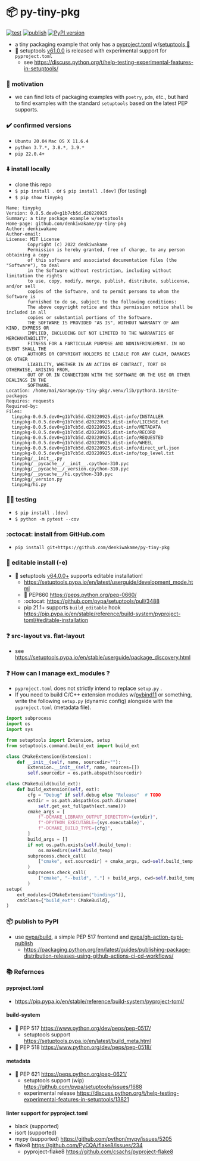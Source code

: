 # 📦 py-tiny-pkg
[![test](https://github.com/denkiwakame/py-tiny-pkg/actions/workflows/test.yml/badge.svg)](https://github.com/denkiwakame/py-tiny-pkg/actions/workflows/test.yml)
[![publish](https://github.com/denkiwakame/py-tiny-pkg/actions/workflows/pub.yml/badge.svg)](https://github.com/denkiwakame/py-tiny-pkg/actions/workflows/pub.yml)
[![PyPI version](https://badge.fury.io/py/tinypkg.svg)](https://badge.fury.io/py/tinypkg)

- a tiny packaging example that only has a [pyproject.toml](https://pip.pypa.io/en/stable/reference/build-system/pyproject-toml/) w/[setuptools 🔨](https://github.com/pypa/setuptools)
- 🎉 setuptools [v61.0.0](https://github.com/pypa/setuptools/releases/tag/v61.0.0) is released with experimental support for `pyproject.toml`
  - see https://discuss.python.org/t/help-testing-experimental-features-in-setuptools/

### 🦾 motivation
- we can find lots of packaging examples with `poetry`, `pdm`, etc., but hard to find examples with the standard `setuptools` based on the latest PEP supports.

### ✔️ confirmed versions
- `Ubuntu 20.04` `Mac OS X 11.6.4`
- `python 3.7.*, 3.8.*, 3.9.*`
- `pip 22.0.4+`

### ⬇️ install locally
- clone this repo
- `$ pip install .` or `$ pip install .[dev]` (for testing)
- `$ pip show tinypkg`

```
Name: tinypkg
Version: 0.0.5.dev0+g1b7cb5d.d20220925
Summary: a tiny package example w/setuptools
Home-page: github.com/denkiwakame/py-tiny-pkg
Author: denkiwakame
Author-email:
License: MIT License
        Copyright (c) 2022 denkiwakame
        Permission is hereby granted, free of charge, to any person obtaining a copy
        of this software and associated documentation files (the "Software"), to deal
        in the Software without restriction, including without limitation the rights
        to use, copy, modify, merge, publish, distribute, sublicense, and/or sell
        copies of the Software, and to permit persons to whom the Software is
        furnished to do so, subject to the following conditions:
        The above copyright notice and this permission notice shall be included in all
        copies or substantial portions of the Software.
        THE SOFTWARE IS PROVIDED "AS IS", WITHOUT WARRANTY OF ANY KIND, EXPRESS OR
        IMPLIED, INCLUDING BUT NOT LIMITED TO THE WARRANTIES OF MERCHANTABILITY,
        FITNESS FOR A PARTICULAR PURPOSE AND NONINFRINGEMENT. IN NO EVENT SHALL THE
        AUTHORS OR COPYRIGHT HOLDERS BE LIABLE FOR ANY CLAIM, DAMAGES OR OTHER
        LIABILITY, WHETHER IN AN ACTION OF CONTRACT, TORT OR OTHERWISE, ARISING FROM,
        OUT OF OR IN CONNECTION WITH THE SOFTWARE OR THE USE OR OTHER DEALINGS IN THE
        SOFTWARE.
Location: /home/mai/Garage/py-tiny-pkg/.venv/lib/python3.10/site-packages
Requires: requests
Required-by:
Files:
  tinypkg-0.0.5.dev0+g1b7cb5d.d20220925.dist-info/INSTALLER
  tinypkg-0.0.5.dev0+g1b7cb5d.d20220925.dist-info/LICENSE.txt
  tinypkg-0.0.5.dev0+g1b7cb5d.d20220925.dist-info/METADATA
  tinypkg-0.0.5.dev0+g1b7cb5d.d20220925.dist-info/RECORD
  tinypkg-0.0.5.dev0+g1b7cb5d.d20220925.dist-info/REQUESTED
  tinypkg-0.0.5.dev0+g1b7cb5d.d20220925.dist-info/WHEEL
  tinypkg-0.0.5.dev0+g1b7cb5d.d20220925.dist-info/direct_url.json
  tinypkg-0.0.5.dev0+g1b7cb5d.d20220925.dist-info/top_level.txt
  tinypkg/__init__.py
  tinypkg/__pycache__/__init__.cpython-310.pyc
  tinypkg/__pycache__/_version.cpython-310.pyc
  tinypkg/__pycache__/hi.cpython-310.pyc
  tinypkg/_version.py
  tinypkg/hi.py
```

### 👩‍🔧 testing
- `$ pip install .[dev]`
- `$ python -m pytest --cov`

### :octocat: install from GitHub.com
- `pip install git+https://github.com/denkiwakame/py-tiny-pkg`

### 📝 editable install (-e)
- 🎉 setuptools [v64.0.0+](https://github.com/pypa/setuptools/releases/tag/v64.0.0) supports editable installation!
  - https://setuptools.pypa.io/en/latest/userguide/development_mode.html
  - 📑 PEP660 https://peps.python.org/pep-0660/
  - :octocat: https://github.com/pypa/setuptools/pull/3488
  - pip 21.1+ supports `build_editable` hook https://pip.pypa.io/en/stable/reference/build-system/pyproject-toml/#editable-installation

### ❓ src-layout vs. flat-layout
- see https://setuptools.pypa.io/en/stable/userguide/package_discovery.html

### ❓ How can I manage ext_modules ?
- `pyproject.toml` does not strictly intend to replace `setup.py` .
- If you need to build C/C++ extension modules w/[pybind11](https://github.com/pybind/pybind11) or something, write the following `setup.py` (dynamic config) alongside with the `pyproject.toml` (metadata file).

```python
import subprocess
import os
import sys

from setuptools import Extension, setup
from setuptools.command.build_ext import build_ext

class CMakeExtension(Extension):
    def __init__(self, name, sourcedir=""):
        Extension.__init__(self, name, sources=[])
        self.sourcedir = os.path.abspath(sourcedir)

class CMakeBuild(build_ext):
    def build_extension(self, ext):
        cfg = "Debug" if self.debug else "Release"  # TODO
        extdir = os.path.abspath(os.path.dirname(
            self.get_ext_fullpath(ext.name)))
        cmake_args = [
            f"-DCMAKE_LIBRARY_OUTPUT_DIRECTORY={extdir}",
            f"-DPYTHON_EXECUTABLE={sys.executable}",
            f"-DCMAKE_BUILD_TYPE={cfg}",
        ]
        build_args = []
        if not os.path.exists(self.build_temp):
            os.makedirs(self.build_temp)
        subprocess.check_call(
            ["cmake", ext.sourcedir] + cmake_args, cwd=self.build_temp
        )
        subprocess.check_call(
            ["cmake", "--build", "."] + build_args, cwd=self.build_temp
        )
setup(
    ext_modules=[CMakeExtension("bindings")],
    cmdclass={"build_ext": CMakeBuild},
)
```


### 📦 publish to PyPI
- use [pypa/build](https://github.com/pypa/build), a simple PEP 517 frontend and [pypa/gh-action-pypi-publish](https://github.com/pypa/gh-action-pypi-publish)
  - https://packaging.python.org/en/latest/guides/publishing-package-distribution-releases-using-github-actions-ci-cd-workflows/

### 📚 Refernces
#### pyproject.toml
- https://pip.pypa.io/en/stable/reference/build-system/pyproject-toml/

#### build-system
- 📑 PEP 517 https://www.python.org/dev/peps/pep-0517/
  - setuptools support https://setuptools.pypa.io/en/latest/build_meta.html
- 📑 PEP 518 https://www.python.org/dev/peps/pep-0518/

#### metadata
- 📑 PEP 621 https://peps.python.org/pep-0621/
  - setuptools support (wip) https://github.com/pypa/setuptools/issues/1688
  - experimental release https://discuss.python.org/t/help-testing-experimental-features-in-setuptools/13821

#### linter support for pyproject.toml
- black (supported)
- isort (supported)
- mypy (supported) https://github.com/python/mypy/issues/5205
- flake8 https://github.com/PyCQA/flake8/issues/234
  - pyproject-flake8 https://github.com/csachs/pyproject-flake8
